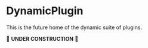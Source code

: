 # DynamicPlugin

This is the future home of the dynamic suite of plugins.

🚧 **UNDER CONSTRUCTION** 🚧
